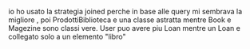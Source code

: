 io ho usato la strategia joined perche in base alle query mi sembrava la migliore ,
poi ProdottiBiblioteca e una classe astratta mentre Book e Magezine sono classi vere. 
User puo avere piu Loan mentre un Loan e collegato solo a un elemento "libro"
